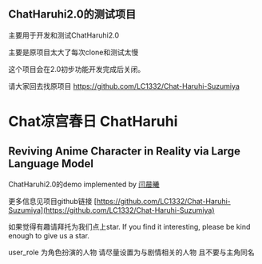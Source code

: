 ## ChatHaruhi2.0的测试项目

主要用于开发和测试ChatHaruhi2.0

主要是原项目太大了每次clone和测试太慢

这个项目会在2.0初步功能开发完成后关闭。

请大家回去找原项目 https://github.com/LC1332/Chat-Haruhi-Suzumiya



# Chat凉宫春日 ChatHaruhi
## Reviving Anime Character in Reality via Large Language Model

ChatHaruhi2.0的demo implemented by [闫晨曦](https://github.com/todochenxi)

更多信息见项目github链接 [https://github.com/LC1332/Chat-Haruhi-Suzumiya](https://github.com/LC1332/Chat-Haruhi-Suzumiya)

如果觉得有趣请拜托为我们点上star. If you find it interesting, please be kind enough to give us a star.

user_role 为角色扮演的人物 请尽量设置为与剧情相关的人物 且不要与主角同名

